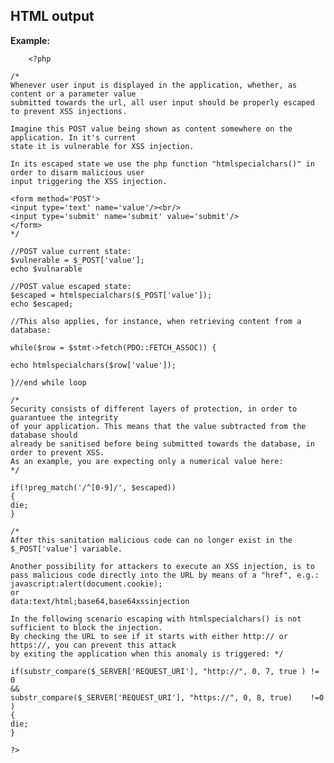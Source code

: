 
HTML output
-------

**Example:**



    	<?php

	/*
	Whenever user input is displayed in the application, whether, as content or a parameter value 
	submitted towards the url, all user input should be properly escaped to prevent XSS injections.

	Imagine this POST value being shown as content somewhere on the application. In it's current 
	state it is vulnerable for XSS injection. 

	In its escaped state we use the php function "htmlspecialchars()" in order to disarm malicious user 
	input triggering the XSS injection.

	<form method='POST'>
	<input type='text' name='value'/><br/>
	<input type='submit' name='submit' value='submit'/>
	</form>
	*/
 
	//POST value current state:
	$vulnerable = $_POST['value'];
	echo $vulnarable

	//POST value escaped state:
	$escaped = htmlspecialchars($_POST['value']);
	echo $escaped;

	//This also applies, for instance, when retrieving content from a database:

	while($row = $stmt->fetch(PDO::FETCH_ASSOC)) {

	echo htmlspecialchars($row['value']);

	}//end while loop

	/*
	Security consists of different layers of protection, in order to guarantuee the integrity
	of your application. This means that the value subtracted from the database should
	already be sanitised before being submitted towards the database, in order to prevent XSS.
	As an example, you are expecting only a numerical value here:
	*/

	if(!preg_match('/^[0-9]/', $escaped))
	{
	die;
	}

	/*
	After this sanitation malicious code can no longer exist in the $_POST['value'] variable.

	Another possibility for attackers to execute an XSS injection, is to pass malicious code directly into the URL by means of a "href", e.g.:
	javascript:alert(document.cookie);
	or
	data:text/html;base64,base64xssinjection

	In the following scenario escaping with htmlspecialchars() is not sufficient to block the injection.
	By checking the URL to see if it starts with either http:// or https://, you can prevent this attack 
	by exiting the application when this anomaly is triggered: */ 

	if(substr_compare($_SERVER['REQUEST_URI'], "http://", 0, 7, true ) != 0
	&&
	substr_compare($_SERVER['REQUEST_URI'], "https://", 0, 8, true)    !=0 )  
	{
	die;
	}

	?>


	
